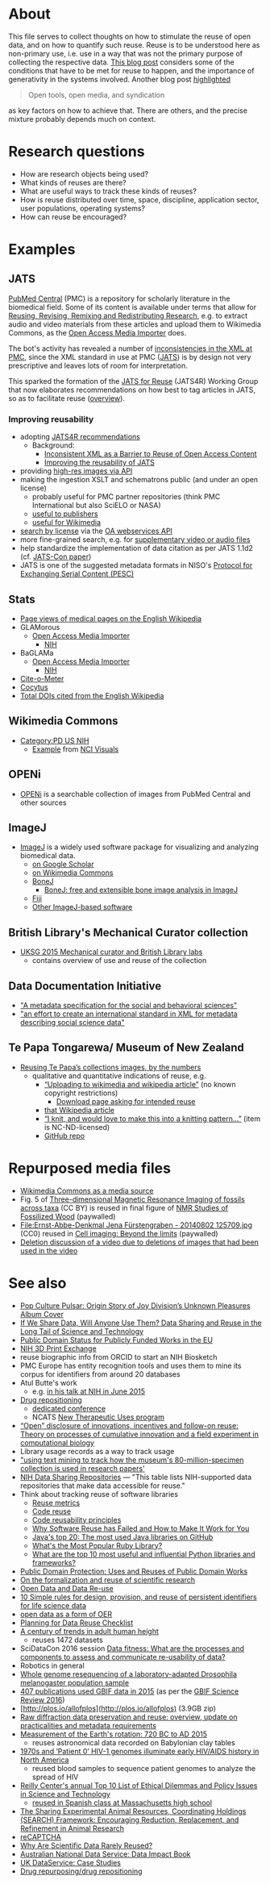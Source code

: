 # About 
This file serves to collect thoughts on how to stimulate the reuse of open data, and on how to quantify such reuse. Reuse is to be understood here as non-primary use, i.e. use in a way that was not the primary purpose of collecting the respective data. [This blog post](http://clintlalonde.net/2014/01/16/building-knowledge-tools-for-the-public-good/) considers some of the conditions that have to be met for reuse to happen, and the importance of generativity in the systems involved. Another blog post [highlighted](http://abject.ca/syndication-and-content/)  
> Open tools, open media, and syndication  

as key factors on how to achieve that. There are others, and the precise mixture probably depends much on context.

# Research questions
* How are research objects being used?
* What kinds of reuses are there?
* What are useful ways to track these kinds of reuses?
* How is reuse distributed over time, space, discipline, application sector, user populations, operating systems?
* How can reuse be encouraged?

# Examples
## JATS
[PubMed Central](http://www.ncbi.nlm.nih.gov/pmc/) (PMC) is a repository for scholarly literature in the biomedical field. Some of its content is available under terms that allow for [Reusing, Revising, Remixing and Redistributing Research](http://blogs.plos.org/blog/2012/10/23/reusing-revising-remixing-and-redistributing-research/), e.g. to extract audio and video materials from these articles and upload them to Wikimedia Commons, as the [Open Access Media Importer](http://commons.wikimedia.org/wiki/User:Open_Access_Media_Importer_Bot) does. 

The bot's activity has revealed a number of [inconsistencies in the XML at PMC](https://en.wikipedia.org/wiki/User:Daniel_Mietchen/Talks/JATS-Con_2014/Inconsistent_XML_as_a_Barrier_to_Reuse_of_Open_Access_Content), since the XML standard in use at PMC ([JATS](http://jats.nlm.nih.gov/)) is by design not very prescriptive and leaves lots of room for interpretation.

This sparked the formation of the [JATS for Reuse](https://github.com/jats4r) (JATS4R) Working Group that now 
elaborates recommendations on how best to tag articles in JATS, so as to facilitate reuse ([overview](http://www.ncbi.nlm.nih.gov/books/NBK279901/)).

### Improving reusability
* adopting [JATS4R recommendations](http://jats4r.github.io/#tag-recs)
  - Background: 
    - [Inconsistent XML as a Barrier to Reuse of Open Access Content](http://www.ncbi.nlm.nih.gov/books/NBK159964/)
    - [Improving the reusability of JATS](http://www.ncbi.nlm.nih.gov/books/NBK279901/)
* providing [high-res images via API](https://github.com/wpoa/JATS-to-Mediawiki/issues/20#issuecomment-47401660)
* making the ingestion XSLT and schematrons public (and under an open license)
  - probably useful for PMC partner repositories (think PMC International but also SciELO or NASA)
  - [useful to publishers](https://twitter.com/invisiblecomma/status/579980606601318400)
  - [useful for Wikimedia](https://github.com/wpoa/JATS-to-Mediawiki)
* [search by license](http://www.ncbi.nlm.nih.gov/pmc/tools/openftlist/) via the [OA webservices API](http://www.ncbi.nlm.nih.gov/pmc/tools/oa-service/)
* more fine-grained search, e.g. for [supplementary video or audio files](http://www.ncbi.nlm.nih.gov/pmc/?term=(%22supplementary+material%22)+AND+(audio+OR+movie+OR+sound+OR+video+OR+animation))
* help standardize the implementation of data citation as per JATS 1.1d2 (cf. [JATS-Con paper](http://www.ncbi.nlm.nih.gov/books/NBK280240/))
* JATS is one of the suggested metadata formats in NISO's [Protocol for Exchanging Serial Content (PESC)](http://www.niso.org/workrooms/pesc/)

## Stats  
* [Page views of medical pages on the English Wikipedia](https://en.wikipedia.org/wiki/Wikipedia:WikiProject_Medicine/Popular_pages)  
* GLAMorous
  - [Open Access Media Importer](http://tools.wmflabs.org/glamtools/glamorous.php?doit=1&category=Uploaded+with+Open+Access+Media+Importer)
    - [NIH](http://tools.wmflabs.org/glamtools/glamorous.php?doit=1&category=National+Institutes+of+Health&use_globalusage=1&ns0=1&depth=20&show_details=1&projects[wikipedia]=1&projects[wikimedia]=1&projects[wikisource]=1&projects[wikibooks]=1&projects[wikiquote]=1&projects[wiktionary]=1&projects[wikinews]=1&projects[wikivoyage]=1&projects[wikispecies]=1&projects[mediawiki]=1&projects[wikidata]=1&projects[wikiversity]=1)
* BaGLAMa
  - [Open Access Media Importer](http://tools.wmflabs.org/glamtools/baglama2/#gid=129&month=201502)  
    - [NIH](http://tools.wmflabs.org/glamtools/baglama2/#gid=201&month=201504&giu=enwiki&server=en.wikipedia.org)
* [Cite-o-Meter](http://tools.wmflabs.org/cite-o-meter/)  
* [Cocytus](http://events.labs.crossref.org/events/types/WikipediaCitation)  
* [Total DOIs cited from the English Wikipedia](https://dx.doi.org/10.6084/m9.figshare.1299540)  

## Wikimedia Commons
* [Category:PD US NIH](https://commons.wikimedia.org/wiki/Category:PD_US_NIH)
  - [Example](https://commons.wikimedia.org/wiki/File:Metastatic_Melanoma_Cells_Nci-vol-9872-300.jpg) from [NCI Visuals](https://visualsonline.cancer.gov/browseaction.cfm?entrydate=newest) 

## OPENi
* [OPENi](http://openi.nlm.nih.gov/faq.php?it=xg) is a searchable collection of images from PubMed Central and other sources

## ImageJ
* [ImageJ](http://imagej.nih.gov/ij/) is a widely used software package for visualizing and analyzing biomedical data.
  - [on Google Scholar](http://scholar.google.co.uk/scholar?hl=en&q=ImageJ&btnG=&as_sdt=1%2C5&as_sdtp=)
  - [on Wikimedia Commons](https://commons.wikimedia.org/wiki/Category:ImageJ)
  - [BoneJ](http://bonej.org/)
    - [BoneJ: free and extensible bone image analysis in ImageJ](http://www.ncbi.nlm.nih.gov/pmc/articles/PMC3193171/)
  - [Fiji](https://github.com/fiji/fiji/)
  - [Other ImageJ-based software](http://rsb.info.nih.gov/ij/links.html)

## British Library's Mechanical Curator collection
* [UKSG 2015 Mechanical curator and British Library labs](http://www.slideshare.net/benosteen/uksg-2015-mechanical-curator-and-british-library-labs)
  - contains overview of use and reuse of the collection

## Data Documentation Initiative
* ["A metadata specification for the social and behavioral sciences"](http://www.ddialliance.org/)
* ["an effort to create an international standard in XML for metadata describing social science data"](http://www.ddialliance.org/alliance)

## Te Papa Tongarewa/ Museum of New Zealand
* [Reusing Te Papa’s collections images, by the numbers](http://blog.tepapa.govt.nz/2015/04/10/reusing-te-papas-collections-images-by-the-numbers/)
  - qualitative and quantitative indications of reuse, e.g.
    - [“Uploading to wikimedia and wikipedia article”](http://collections.tepapa.govt.nz/Object/1439306) (no known copyright restrictions)
      - [Download page asking for intended reuse](http://collections.tepapa.govt.nz/Object/1439306/download)
    - [that Wikipedia article](https://en.wikipedia.org/wiki/John_Buchanan_%28botanist%29)
    - [“I knit, and would love to make this into a knitting pattern…”](http://collections.tepapa.govt.nz/Object/711029) (item is NC-ND-licensed)
    - [GitHub repo](https://github.com/te-papa/image-downloads-stats)

# Repurposed media files
* [Wikimedia Commons as a media source](https://commons.wikimedia.org/wiki/Category:Commons_as_a_media_source)
* Fig. 5 of [Three-dimensional Magnetic Resonance Imaging of fossils across taxa](https://doi.org/10.5194/bg-5-25-2008) (CC BY) is reused in final figure of [NMR Studies of Fossilized Wood](http://dx.doi.org/10.1016/bs.arnmr.2016.07.002) (paywalled)
* [File:Ernst-Abbe-Denkmal Jena Fürstengraben - 20140802 125709.jpg](https://commons.wikimedia.org/wiki/File:Ernst-Abbe-Denkmal_Jena_F%C3%BCrstengraben_-_20140802_125709.jpg) (CC0) reused in [Cell imaging: Beyond the limits](http://dx.doi.org/10.1038/526S50a) (paywalled)
* [Deletion discussion of a video due to deletions of images that had been used in the video](https://commons.wikimedia.org/wiki/Commons:Deletion_requests/File:Wikipedia_Edit_2014.webm)

# See also
* [Pop Culture Pulsar: Origin Story of Joy Division’s Unknown Pleasures Album Cover](https://blogs.scientificamerican.com/sa-visual/pop-culture-pulsar-origin-story-of-joy-division-s-unknown-pleasures-album-cover-video/)
* [If We Share Data, Will Anyone Use Them? Data Sharing and Reuse in the Long Tail of Science and Technology]( http://dx.doi.org/10.1371/journal.pone.0067332)
* [Public Domain Status for Publicly Funded Works in the EU](https://meta.wikimedia.org/wiki/EU_policy/Issues_overview#Public_Domain_Status_for_Publicly_Funded_Works)
* [NIH 3D Print Exchange](http://3dprint.nih.gov/)
* reuse biographic info from ORCID to start an NIH Biosketch
* PMC Europe has entity recognition tools and uses them to mine its corpus for identifiers from around 20 databases
* Atul Butte's work
  - e.g. [in his talk at NIH in June 2015](http://videocast.nih.gov/summary.asp?Live=16267&bhcp=1)
* [Drug repositioning](https://en.wikipedia.org/wiki/Drug_repositioning)
  - [dedicated conference](http://www.drugrepositioningconference.com/)
  - NCATS [New Therapeutic Uses program](http://www.ncats.nih.gov/ntu)
* [“Open” disclosure of innovations, incentives and follow-on reuse: Theory on processes of cumulative innovation and a field experiment in computational biology](http://dx.doi.org/10.1016/j.respol.2014.08.001)
* Library usage records as a way to track usage
* ["using text mining to track how the museum's 80-million-specimen collection is used in research papers'](http://dx.doi.org/10.1038/523115a)
* [NIH Data Sharing Repositories](http://www.nlm.nih.gov/NIHbmic/nih_data_sharing_repositories.html) &mdash; "This table lists NIH-supported data repositories that make data accessible for reuse."
* Think about tracking reuse of software libraries
  - [Reuse metrics](https://en.wikipedia.org/wiki/Reuse_metrics)
  - [Code reuse](https://en.wikipedia.org/wiki/Code_reuse)
  - [Code reusability principles](https://en.wikipedia.org/wiki/Reusability)
  - [Why Software Reuse has Failed and How to Make It Work for You](http://www1.cse.wustl.edu/~schmidt/reuse-lessons.html)
  - [Java's top 20: The most used Java libraries on GitHub](http://www.javaworld.com/article/2924315/open-source-tools/javas-top-20-the-most-used-java-libraries-on-github.html)
  - [What's the Most Popular Ruby Library?](http://omniref.com/blog/blog/2014/07/23/whats-the-most-used-ruby-library/)
  - [What are the top 10 most useful and influential Python libraries and frameworks?](http://www.quora.com/What-are-the-top-10-most-useful-and-influential-Python-libraries-and-frameworks)
* [Public Domain Protection: Uses and Reuses of Public Domain Works](http://copy-me.org/2015/08/public-domain-protection-uses-and-reuses-of-public-domain-works/)
* [On the formalization and reuse of scientific research](http://dx.doi.org/10.1098/rsif.2011.0029)
* [Open Data and Data Re-use](http://pro.europeana.eu/get-involved/europeana-tech/europeanatech-insight/issue-3-open-data-and-data-re-use)
* [10 Simple rules for design, provision, and reuse of persistent identifiers for life science data](http://dx.doi.org/10.5281/zenodo.18003)
* [open data as a form of OER](http://education.okfn.org/the-21st-centurys-raw-material-using-open-data-as-open-educational-resources/)
* [Planning for Data Reuse Checklist](http://mozillascience.github.io/checklist/)
* [A century of trends in adult human height](http://dx.doi.org/10.7554/eLife.13410)
  - reuses 1472 datasets
* SciDataCon 2016 session [Data fitness: What are the processes and components to assess and communicate re-usability of data?](http://www.scidatacon.org/2016/sessions/53/)
* Robotics in general
* [Whole genome resequencing of a laboratory-adapted Drosophila melanogaster population sample](http://dx.doi.org/10.1101/081554 )
* [407 publications used GBIF data in 2015](https://twitter.com/vsmithuk/status/788867195258429440) (as per the [GBIF Science Review 2016](http://www.gbif.org/resource/82873))
* [http://plos.io/allofplos](http://plos.io/allofplos) (3.9GB zip)
* [Raw diffraction data preservation and reuse: overview, update on practicalities and metadata requirements](https://doi.org/10.1107/S2052252516018315)
* [Measurement of the Earth's rotation: 720 BC to AD 2015](https://doi.org/10.1098/rspa.2016.0404)
  - reuses astronomical data recorded on Babylonian clay tables
* [1970s and ‘Patient 0’ HIV-1 genomes illuminate early HIV/AIDS history in North America](https://doi.org/10.1038/nature19827)
  - reused blood samples to sequence patient genomes to analyze the spread of HIV
* [Reilly Center's annual Top 10 List of Ethical Dilemmas and Policy Issues in Science and Technology](http://reilly.nd.edu/top10/)
  - [reused in Spanish class at Massachusetts high school](https://www.youtube.com/watch?v=cMdxxRoha0M)
* [The Sharing Experimental Animal Resources, Coordinating Holdings (SEARCH) Framework: Encouraging Reduction, Replacement, and Refinement in Animal Research](http://dx.doi.org/10.1371/journal.pbio.2000719)
* [reCAPTCHA](https://en.wikipedia.org/wiki/ReCAPTCHA)
* [Why Are Scientific Data Rarely Reused?](https://works.bepress.com/borgman/272/)
* [Australian National Data Service: Data Impact Book](http://doi.org/10.4225/14/588ed360036eb)
* [UK DataService: Case Studies](https://impact.ukdataservice.ac.uk/case-studies)
* [Drug repurposing/drug repositioning](https://en.wikipedia.org/wiki/Drug_repositioning)
